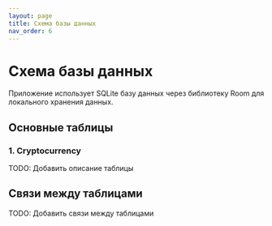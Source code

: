 ```yaml
---
layout: page
title: Схема базы данных
nav_order: 6
---
```


# Схема базы данных

Приложение использует SQLite базу данных через библиотеку Room для локального хранения данных.

## Основные таблицы

### 1. Cryptocurrency

TODO: Добавить описание таблицы

## Связи между таблицами

TODO: Добавить связи между таблицами

